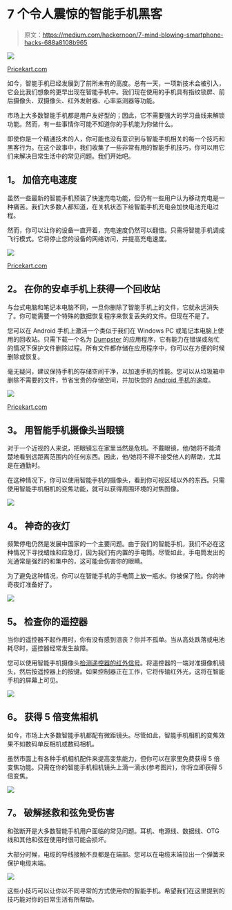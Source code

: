 # 7 个令人震惊的智能手机黑客

> 原文：<https://medium.com/hackernoon/7-mind-blowing-smartphone-hacks-688a8108b965>

![](img/15de8dadbfdec96ef88386686fd5cbc3.png)

[Pricekart.com](https://www.pricekart.com)

如今，智能手机已经发展到了前所未有的高度。总有一天，一项新技术会被引入，它会比我们想象的更早出现在智能手机中。我们现在使用的手机具有指纹锁屏、前后摄像头、双摄像头、红外发射器、心率监测器等功能。

市场上大多数智能手机都是用户友好型的；因此，它不需要强大的学习曲线来解锁功能。然而，有一些事情你可能不知道你的手机能为你做什么。

即使你是一个精通技术的人，你可能也没有意识到与智能手机相关的每一个技巧和黑客行为。在这个故事中，我们收集了一些非常有用的智能手机技巧，你可以用它们来解决日常生活中的常见问题。我们开始吧。

## **1。** **加倍充电速度**

虽然一些最新的智能手机预装了快速充电功能，但仍有一些用户认为移动充电是一种痛苦。我们大多数人都知道，在关机状态下给智能手机充电会加快电池充电过程。

然而，你可以让你的设备一直开着，充电速度仍然可以翻倍。只需将智能手机调成飞行模式。它将停止您的设备的网络访问，并提高充电速度。

![](img/0d4e1c64f2ed9a511dd526fe4aa4175a.png)

[Pricekart.com](https://www.pricekart.com)

## **2。** **在你的安卓手机上获得一个回收站**

与台式电脑和笔记本电脑不同，一旦你删除了智能手机上的文件，它就永远消失了。你可能需要一个特殊的数据恢复程序来恢复丢失的文件。但现在不是了。

您可以在 Android 手机上激活一个类似于我们在 Windows PC 或笔记本电脑上使用的回收站。只需下载一个名为 [Dumpster](https://play.google.com/store/apps/details?id=com.baloota.dumpster&hl=en) 的应用程序，它有能力在错误或匆忙的情况下保护文件删除过程。所有文件都存储在应用程序中，你可以在方便的时候删除或恢复。

毫无疑问，建议保持手机的存储空间干净，以加速手机的性能。您可以从垃圾箱中删除不需要的文件，节省宝贵的存储空间，并加快您的 [Android 手机](https://www.pricekart.com/mobile/android-mobiles-price-list)的速度。

![](img/c77c9f0a178b3c62b4eb2df9f0dfd3c5.png)

[Pricekart.com](https://www.pricekart.com)

## **3。** **用智能手机摄像头当眼镜**

对于一个近视的人来说，把眼镜忘在家里当然是危机。不戴眼镜，他/她将不能清楚地看到远距离范围内的任何东西。因此，他/她将不得不接受他人的帮助，尤其是在通勤时。

在这种情况下，你可以使用智能手机的摄像头，看到你可视区域以外的东西。只需使用智能手机相机的变焦功能，就可以获得周围环境的对焦图像。

![](img/3d4028f7d1536713c9d5867fc2ff1f6e.png)

## **4。** **神奇的夜灯**

频繁停电仍然是发展中国家的一个主要问题。由于我们的智能手机，我们不必在这种情况下寻找蜡烛和应急灯，因为我们有内置的手电筒。尽管如此，手电筒发出的光通常是强烈的和集中的，这可能会伤害你的眼睛。

为了避免这种情况，你可以在智能手机的手电筒上放一瓶水。你被保了险。你的神奇夜灯准备好了。

![](img/1adb4cee7b158f91c8ac7e6de4c5d3aa.png)

## **5。** **检查你的遥控器**

当你的遥控器不起作用时，你有没有感到沮丧？你并不孤单。当从高处跌落或电池耗尽时，遥控器经常发生故障。

您可以使用智能手机摄像头[检测遥控器的红外信号](https://sony-paa-pa-en-web--paa.custhelp.com/app/answers/detail/a_id/167978/~/how-to-test-if-a-remote-control-is-sending-an-infrared-%28ir%29-signal.)。将遥控器的一端对准摄像机镜头，然后按遥控器上的按键。如果控制器正在工作，它将传输红外光，这将在智能手机的屏幕上可见。

![](img/b23f154f7a72550cff7b701540bd0fd5.png)

## **6。** **获得 5 倍变焦相机**

如今，市场上大多数智能手机都配有微距镜头。尽管如此，智能手机相机的变焦效果不如数码单反相机或数码相机。

虽然市面上有各种手机相机配件来提高变焦能力，但你可以在家里免费获得 5 倍变焦功能。只需在你的智能手机相机镜头上滴一滴水(参考图片)，你将立即获得 5 倍变焦。

![](img/ccb309f2f7bf3a31a897b96352cdf755.png)

## **7。** **破解拯救和弦免受伤害**

和弦断开是大多数智能手机用户面临的常见问题。耳机、电源线、数据线、OTG 线和其他和弦在使用时很可能会损坏。

大部分时候，电缆的导线接触不良都是在端部。您可以在电缆末端拉出一个弹簧来保护电缆末端。

![](img/7c22ee32913dd3eff6a3dbf8c13e469c.png)

这些小技巧可以让你以不同寻常的方式使用你的智能手机。希望我们在这里提到的技巧能对你的日常生活有所帮助。